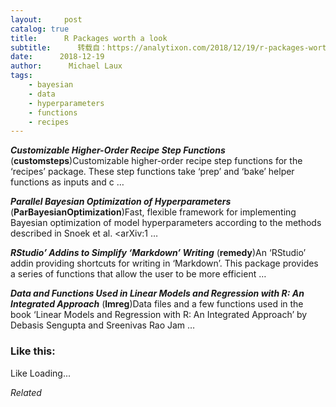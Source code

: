 ```yaml
---
layout:     post
catalog: true
title:      R Packages worth a look
subtitle:      转载自：https://analytixon.com/2018/12/19/r-packages-worth-a-look-1371/
date:      2018-12-19
author:      Michael Laux
tags:
    - bayesian
    - data
    - hyperparameters
    - functions
    - recipes
---
```


***Customizable Higher-Order Recipe Step Functions*** (**customsteps**)Customizable higher-order recipe step functions for the ‘recipes’ package. These step functions take ‘prep’ and ‘bake’ helper functions as inputs and c …

***Parallel Bayesian Optimization of Hyperparameters*** (**ParBayesianOptimization**)Fast, flexible framework for implementing Bayesian optimization of model hyperparameters according to the methods described in Snoek et al. <arXiv:1 …

***RStudio’ Addins to Simplify ‘Markdown’ Writing*** (**remedy**)An ‘RStudio’ addin providing shortcuts for writing in ‘Markdown’. This package provides a series of functions that allow the user to be more efficient …

***Data and Functions Used in Linear Models and Regression with R: An Integrated Approach*** (**lmreg**)Data files and a few functions used in the book ‘Linear Models and Regression with R: An Integrated Approach’ by Debasis Sengupta and Sreenivas Rao Jam …





### Like this:

Like Loading...


*Related*

